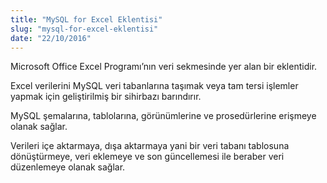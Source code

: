 ```yaml
---
title: "MySQL for Excel Eklentisi"
slug: "mysql-for-excel-eklentisi"
date: "22/10/2016"
---
```


Microsoft Office Excel Programı’nın veri sekmesinde yer alan bir eklentidir.

Excel verilerini MySQL veri tabanlarına taşımak veya tam tersi işlemler yapmak için geliştirilmiş bir sihirbazı barındırır.

MySQL şemalarına, tablolarına, görünümlerine ve prosedürlerine erişmeye olanak sağlar.

Verileri içe aktarmaya, dışa aktarmaya yani bir veri tabanı tablosuna dönüştürmeye, veri eklemeye ve son güncellemesi ile beraber veri düzenlemeye olanak sağlar.
